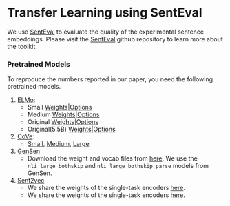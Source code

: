 # Transfer Learning using SentEval

We use [SentEval](https://github.com/facebookresearch/SentEval) to evaluate the quality of the experimental sentence embeddings. Please visit the [SentEval](https://github.com/facebookresearch/SentEval) github repository to learn more about the toolkit.

### Pretrained Models

To reproduce the numbers reported in our paper, you need the following pretrained models.

1. [ELMo](https://allennlp.org/elmo): 
      - Small [Weights](https://s3-us-west-2.amazonaws.com/allennlp/models/elmo/2x1024_128_2048cnn_1xhighway/elmo_2x1024_128_2048cnn_1xhighway_weights.hdf5)|[Options](https://s3-us-west-2.amazonaws.com/allennlp/models/elmo/2x1024_128_2048cnn_1xhighway/elmo_2x1024_128_2048cnn_1xhighway_options.json)
      - Medium [Weights](https://s3-us-west-2.amazonaws.com/allennlp/models/elmo/2x2048_256_2048cnn_1xhighway/elmo_2x2048_256_2048cnn_1xhighway_weights.hdf5)|[Options](https://s3-us-west-2.amazonaws.com/allennlp/models/elmo/2x2048_256_2048cnn_1xhighway/elmo_2x2048_256_2048cnn_1xhighway_options.json)
      - Original [Weights](https://s3-us-west-2.amazonaws.com/allennlp/models/elmo/2x4096_512_2048cnn_2xhighway/elmo_2x4096_512_2048cnn_2xhighway_weights.hdf5)|[Options](https://s3-us-west-2.amazonaws.com/allennlp/models/elmo/2x4096_512_2048cnn_2xhighway/elmo_2x4096_512_2048cnn_2xhighway_options.json)
      - Original(5.5B) [Weights](https://s3-us-west-2.amazonaws.com/allennlp/models/elmo/2x4096_512_2048cnn_2xhighway_5.5B/elmo_2x4096_512_2048cnn_2xhighway_5.5B_weights.hdf5)|[Options](https://s3-us-west-2.amazonaws.com/allennlp/models/elmo/2x4096_512_2048cnn_2xhighway_5.5B/elmo_2x4096_512_2048cnn_2xhighway_5.5B_options.json)
2. [CoVe](https://github.com/salesforce/cove):
      - [Small](https://drive.google.com/open?id=1oKhZRN2SbZTbU4l-dkldR4Vc6Somce2w), [Medium](https://drive.google.com/open?id=1wOr6LQhw1bv-M841d9bGZAT397hJwAWm), [Large](https://drive.google.com/file/d/1SCDBAmvUXO0iPXGDFP2dtMgtjEj66uw7/view?usp=sharing)
3. [GenSen](https://github.com/Maluuba/gensen)
      - Download the weight and vocab files from [here](https://github.com/Maluuba/gensen/blob/master/data/models/download_models.sh). We use the `nli_large_bothskip` and `nli_large_bothskip_parse` models from GenSen.
4. [Sent2vec](https://github.com/wasiahmad/universal_sentence_encoder)
      - We share the weights of the single-task encoders [here](https://drive.google.com/open?id=19aOTqOY-BrOBP_if-7rQhCfpyqIUjW1-).
      - We share the weights of the single-task encoders [here](https://drive.google.com/open?id=11qXHLZnhbuLw4caAi4-KyyoZ5InNxE7-).

